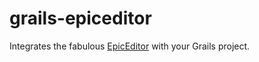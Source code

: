 grails-epiceditor
=================

Integrates the fabulous [EpicEditor](https://github.com/OscarGodson/EpicEditor) with your Grails project.
